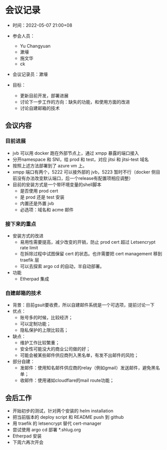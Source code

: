 # 会议记录

* 时间：2022-05-07 21:00+08

* 参会人员：
  - Yu Changyuan
  - 漱壕
  - 施文华
  - ck

* 会议记录员：漱壕

* 目标：
  - 更新目前开发，部署进展
  - 讨论下一步工作的方向：缺失的功能，和使用方面的改进
  - 讨论自建邮箱的技术

## 会议内容

### 目前进展
  - jvb 可以用 docker 跑在外部节点上，通过 xmpp 暴露的端口接入
  - 分开namespace 和 SNI，给 prod 和 test，对应 jitsi 和 jitsi-test 域名
  - 按照上述方法部署到了 azure vm 上。
  - xmpp 端口有两个，5222 可以接外部的 jvb，5223 暂时不行（docker 侧目前没有办法改变默认端口，后一个release有配置项相应调整）
  - 目前的安装方式是一个带环境变量的shell脚本
    * 是否使用 prod cert
    * 是 prod 还是 test 安装
    * 内置还是外置 jvb
    * 必选项：域名和 acme 邮件
    
### 接下来的重点
  - 安装方式的改进
    * 易用性需要提高，减少改变的开销，防止 prod cert 超过 Letsencrypt rate limit
    * 在拆除过程中试图保留 cert 的状态。也许需要把 cert management 移到 traefik 层
    * 可以去探索 argo cd 的自动，半自动部署。
  - 功能
    * Etherpad 集成

### 自建邮箱的技术
  - 背景：目前gsuit要收费，所以自建邮件系统是一个可选项，提前讨论一下
  - 优点：
    * 账号多的时候，比较经济；
    * 可以定制功能；
    * 隐私保护的上限比较高；
  - 缺点：
    * 维护工作比较繁重；
    * 安全性可能没大的商业公司做的好；
    * 可能会被某些邮件供应商列入黑名单，有发不出邮件的风险；
  - 部分自建：
    * 发邮件：使用知名邮件供应商的relay（例如gmail）发送邮件，避免黑名单；
    * 收邮件：使用诸如cloudflare的mail route功能；

## 会后工作
  - 开始初步的测试，针对两个安装的 helm installation
  - 把当前版本的 deploy script 和 README push 到 github
  - 用 traefik 的 letsencrypt 替代 cert-manager
  - 尝试使用 argo cd 部署 *.shlug.org
  - Etherpad 安装
  - 下周六再次开会

